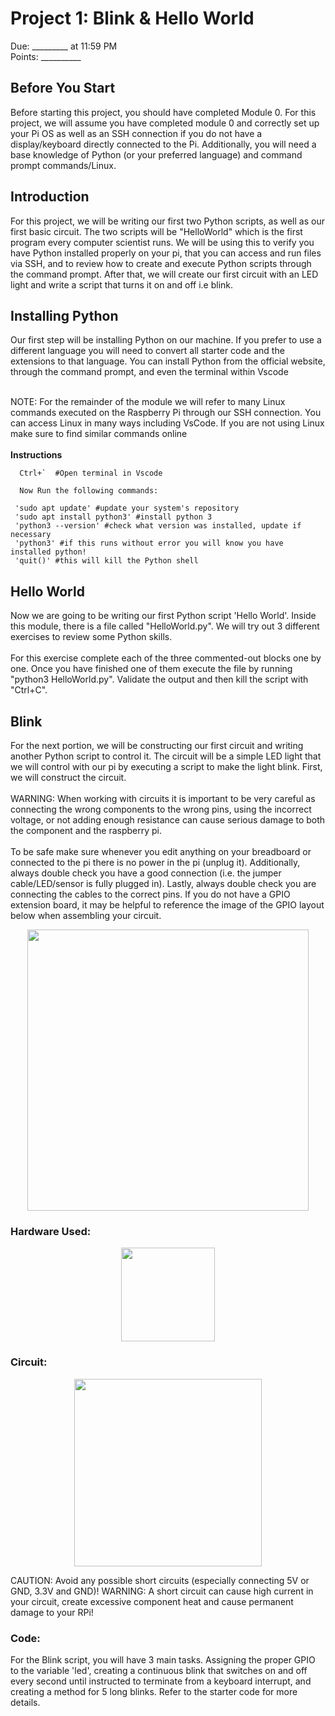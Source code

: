 
# Project 1: Blink & Hello World
Due: _________ at 11:59 PM <br>
Points: __________

## Before You Start
Before starting this project, you should have completed Module 0. For this project, we will assume you have completed module 0 and correctly set up your Pi OS as well as an SSH connection if you do not have a display/keyboard directly connected to the Pi. Additionally, you will need a base knowledge of Python (or your preferred language) and command prompt commands/Linux.

## Introduction
For this project, we will be writing our first two Python scripts, as well as our first basic circuit. The two scripts will be "HelloWorld" which is the first program every computer scientist runs. We will be using this to verify you have Python installed properly on your pi, that you can access and run files via SSH, and to review how to create and execute Python scripts through the command prompt. After that, we will create our first circuit with an LED light and write a script that turns it on and off i.e blink. 

## Installing Python

Our first step will be installing Python on our machine. If you prefer to use a different language you will need to convert all starter code and the extensions to that language. You can install Python from the official website, through the command prompt, and even the terminal within Vscode
<br><br>

NOTE: For the remainder of the module we will refer to many Linux commands executed on the Raspberry Pi through our SSH connection. You can access Linux in many ways including VsCode. If you are not using Linux make sure to find similar commands online
<br><Br>
**Instructions**
```
  Ctrl+`  #Open terminal in Vscode

  Now Run the following commands:

 'sudo apt update' #update your system's repository
 'sudo apt install python3' #install python 3
 'python3 --version' #check what version was installed, update if necessary
 'python3' #if this runs without error you will know you have installed python!
 'quit()' #this will kill the Python shell 
```




## Hello World
Now we are going to be writing our first Python script 'Hello World'. Inside this module, there is a file called "HelloWorld.py". We will try out 3 different exercises to review some Python skills. <br><br>
For this exercise complete each of the three commented-out blocks one by one. Once you have finished one of them execute the file by running "python3 HelloWorld.py". Validate the output and then kill the script with "Ctrl+C". 


## Blink 
For the next portion, we will be constructing our first circuit and writing another Python script to control it. The circuit will be a simple LED light that we will control with our pi by executing a script to make the light blink. First, we will construct the circuit.
<br><br>
WARNING: When working with circuits it is important to be very careful as connecting the wrong components to the wrong pins, using the incorrect voltage, or not adding enough resistance can cause serious damage to both the component and the raspberry pi. <br><br>To be safe make sure whenever you edit anything on your breadboard or connected to the pi there is no power in the pi (unplug it). Additionally, always double check you have a good connection (i.e. the jumper cable/LED/sensor is fully plugged in). Lastly, always double check you are connecting the cables to the correct pins. If you do not have a GPIO extension board, it may be helpful to reference the image of the GPIO layout below when assembling your circuit.

<p align="center">
<img  width=auto height='450' src='https://github.com/brhn-4/INTAG-RasPi-Modules/assets/71796616/8635543b-0f53-431c-a52e-25c177d05dc4'>
</p>

### Hardware Used:

<p align="center">
<img  width=auto height='150' src='https://github.com/brhn-4/INTAG-RasPi-Modules/assets/71796616/b1541db1-75eb-4fbf-9f51-f680d108645e'>
</p>

### Circuit:

<p align="center">
<img  width=auto height='300' src='https://github.com/brhn-4/INTAG-RasPi-Modules/assets/71796616/70b3c702-657a-4742-aa4f-9378531059e1'>
</p>

CAUTION: Avoid any possible short circuits (especially connecting 5V or GND, 3.3V and GND)!
WARNING: A short circuit can cause high current in your circuit, create excessive component heat and cause
permanent damage to your RPi!


### Code:
For the Blink script, you will have 3 main tasks. Assigning the proper GPIO to the variable 'led', creating a continuous blink that switches on and off every second until instructed to terminate from a keyboard interrupt, and creating a method for 5 long blinks. Refer to the starter code for more details.

  















